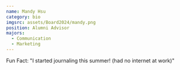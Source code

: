 ```yaml
---
name: Mandy Hsu
category: bio
imgsrc: assets/Board2024/mandy.png
position: Alumni Advisor
majors:
  - Communication
  - Marketing
---
```

Fun Fact: "I started journaling this summer! (had no internet at work)"
